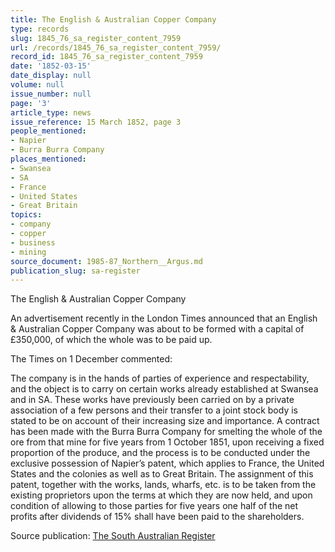 ```yaml
---
title: The English & Australian Copper Company
type: records
slug: 1845_76_sa_register_content_7959
url: /records/1845_76_sa_register_content_7959/
record_id: 1845_76_sa_register_content_7959
date: '1852-03-15'
date_display: null
volume: null
issue_number: null
page: '3'
article_type: news
issue_reference: 15 March 1852, page 3
people_mentioned:
- Napier
- Burra Burra Company
places_mentioned:
- Swansea
- SA
- France
- United States
- Great Britain
topics:
- company
- copper
- business
- mining
source_document: 1985-87_Northern__Argus.md
publication_slug: sa-register
---
```


The English & Australian Copper Company

An advertisement recently in the London Times announced that an English & Australian Copper Company was about to be formed with a capital of £350,000, of which the whole was to be paid up.

The Times on 1 December commented:

The company is in the hands of parties of experience and respectability, and the object is to carry on certain works already established at Swansea and in SA.  These works have previously been carried on by a private association of a few persons and their transfer to a joint stock body is stated to be on account of their increasing size and importance.  A contract has been made with the Burra Burra Company for smelting the whole of the ore from that mine for five years from 1 October 1851, upon receiving a fixed proportion of the produce, and the process is to be conducted under the exclusive possession of Napier’s patent, which applies to France, the United States and the colonies as well as to Great Britain.  The assignment of this patent, together with the works, lands, wharfs, etc. is to be taken from the existing proprietors upon the terms at which they are now held, and upon condition of allowing to those parties for five years one half of the net profits after dividends of 15% shall have been paid to the shareholders.

Source publication: [The South Australian Register](/publications/sa-register/)

